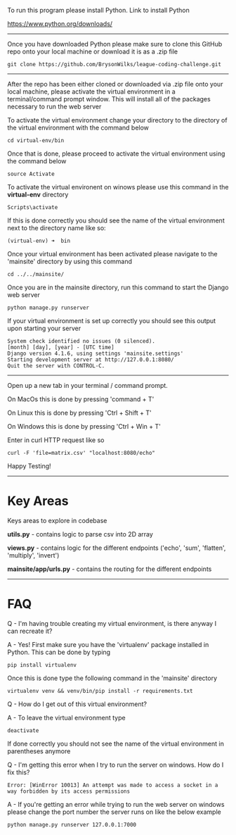To run this program please install Python. Link to install Python

https://www.python.org/downloads/

---------------------------------

Once you have downloaded Python please make sure to clone this GitHub repo onto your local machine or download it is as a .zip file

```
git clone https://github.com/BrysonWilks/league-coding-challenge.git
```

---------------------------------

After the repo has been either cloned or downloaded via .zip file onto your local machine, please activate the virtual environment in a terminal/command prompt window. This will install all of the packages necessary to run the web server 

To activate the virtual environment change your directory to the directory of the virtual environment with the command below

```
cd virtual-env/bin
```
Once that is done, please proceed to activate the virtual environment using the command below

```
source Activate 
```

To activate the virtual environent on winows please use this command in the **virtual-env** directory
```
Scripts\activate
```

If this is done correctly you should see the name of the virtual environment next to the directory name like so:

```
(virtual-env) ➜  bin
```

Once your virtual environment has been activated please navigate to the 'mainsite' directory by using this command

```
cd ../../mainsite/
```

Once you are in the mainsite directory, run this command to start the Django web server 

```
python manage.py runserver
```

If your virtual environment is set up correctly you should see this output upon starting your server

```
System check identified no issues (0 silenced).
[month] [day], [year] - [UTC time]
Django version 4.1.6, using settings 'mainsite.settings'
Starting development server at http://127.0.0.1:8080/
Quit the server with CONTROL-C.
```

---------------------------------

Open up a new tab in your terminal / command prompt.

On MacOs this is done by pressing 'command + T'

On Linux this is done by pressing 'Ctrl + Shift + T'

On Windows this is done by pressing 'Ctrl + Win + T'

Enter in curl HTTP request like so

```
curl -F 'file=matrix.csv' "localhost:8080/echo"
```

Happy Testing!

---------------------------------

# Key Areas

Keys areas to explore in codebase

**utils.py** - contains logic to parse csv into 2D array

**views.py** - contains logic for the different endpoints ('echo', 'sum', 'flatten', 'multiply', 'invert')

**mainsite/app/urls.py** - contains the routing for the different endpoints

---------------------------------
# FAQ

Q - I'm having trouble creating my virtual environment, is there anyway I can recreate it?

A - Yes! First make sure you have the 'virtualenv' package installed in Python. This can be done by typing 

```
pip install virtualenv
```

Once this is done type the following command in the 'mainsite' directory 

```
virtualenv venv && venv/bin/pip install -r requirements.txt
```

Q - How do I get out of this virtual environment?

A - To leave the virtual environment type 

```
deactivate
```

If done correctly you should not see the name of the virtual environment in parentheses anymore

Q - I'm getting this error when I try to run the server on windows. How do I fix this?

```
Error: [WinError 10013] An attempt was made to access a socket in a way forbidden by its access permissions
```

A - If you're getting an error while trying to run the web server on windows please change the port number the server runs on like the below example

```
python manage.py runserver 127.0.0.1:7000
```
